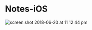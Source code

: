 # Notes-iOS

![screen shot 2018-06-20 at 11 12 44 pm](https://user-images.githubusercontent.com/34665285/41675420-48654f32-74e0-11e8-94c9-fc60273ae019.png)
